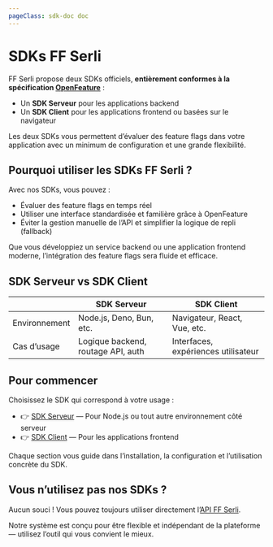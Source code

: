 ```yaml
---
pageClass: sdk-doc doc
---
```


# SDKs FF Serli

FF Serli propose deux SDKs officiels, **entièrement conformes à la spécification [OpenFeature](https://openfeature.dev)** :

- Un **SDK Serveur** pour les applications backend
- Un **SDK Client** pour les applications frontend ou basées sur le navigateur

Les deux SDKs vous permettent d’évaluer des feature flags dans votre application avec un minimum de configuration et une grande flexibilité.

## Pourquoi utiliser les SDKs FF Serli ?

Avec nos SDKs, vous pouvez :

- Évaluer des feature flags en temps réel
- Utiliser une interface standardisée et familière grâce à OpenFeature
- Éviter la gestion manuelle de l’API et simplifier la logique de repli (fallback)

Que vous développiez un service backend ou une application frontend moderne, l’intégration des feature flags sera fluide et efficace.

## SDK Serveur vs SDK Client

|              | SDK Serveur                        | SDK Client                    |
| ------------ | ---------------------------------- | ----------------------------- |
| Environnement | Node.js, Deno, Bun, etc.          | Navigateur, React, Vue, etc.  |
| Cas d’usage   | Logique backend, routage API, auth | Interfaces, expériences utilisateur |

## Pour commencer

Choisissez le SDK qui correspond à votre usage :

- 👉 [SDK Serveur](./server) — Pour Node.js ou tout autre environnement côté serveur
- 👉 [SDK Client](./client) — Pour les applications frontend

Chaque section vous guide dans l’installation, la configuration et l’utilisation concrète du SDK.

## Vous n’utilisez pas nos SDKs ?

Aucun souci !
Vous pouvez toujours utiliser directement l’[API FF Serli](/api).

Notre système est conçu pour être flexible et indépendant de la plateforme — utilisez l’outil qui vous convient le mieux.
